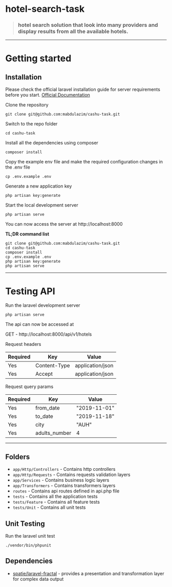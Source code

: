 # hotel-search-task
> ### hotel search solution that look into many providers and display results from all the available hotels.

----------

# Getting started

## Installation

Please check the official laravel installation guide for server requirements before you start. [Official Documentation](https://laravel.com/docs/5.4/installation#installation)


Clone the repository

    git clone git@github.com:mabdulazim/cashu-task.git

Switch to the repo folder

    cd cashu-task

Install all the dependencies using composer

    composer install
    
Copy the example env file and make the required configuration changes in the .env file

    cp .env.example .env

Generate a new application key

    php artisan key:generate

Start the local development server

    php artisan serve

You can now access the server at http://localhost:8000

**TL;DR command list**

    git clone git@github.com:mabdulazim/cashu-task.git
    cd cashu-task
    composer install
    cp .env.example .env
    php artisan key:generate
    php artisan serve

----------

# Testing API

Run the laravel development server

    php artisan serve

The api can now be accessed at

 GET - http://localhost:8000/api/v1/hotels

Request headers

| **Required** 	| **Key**              	| **Value**            	|
|----------	|------------------	|------------------	|
| Yes      	| Content-Type     	| application/json 	|
| Yes      	| Accept 	        | application/json  |

Request query params

| **Required** 	| **Key**              	| **Value**            	|
|----------	|------------------	|------------------	|
| Yes      	| from_date     	| "2019-11-01" 	    |
| Yes      	| to_date 	        | "2019-11-18"      |
| Yes      	| city 	            | "AUH"             |
| Yes      	| adults_number 	| 4                 |


----------

## Folders

- `app/Http/Controllers` - Contains http controllers
- `app/Http/Requests` - Contains requests validation layers
- `app/Services` - Contains business logic layers
- `app/Transformers` - Contains transformers layers
- `routes` - Contains api routes defined in api.php file
- `tests` - Contains all the application tests
- `tests/Feature` - Contains all feature tests
- `tests/Unit` - Contains all unit tests

## Unit Testing

Run the laravel unit test

    ./vendor/bin/phpunit

## Dependencies

- [spatie/laravel-fractal](https://github.com/spatie/laravel-fractal) - provides a presentation and transformation layer for complex data output
